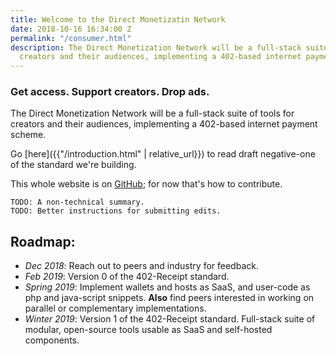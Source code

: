 ```yaml
---
title: Welcome to the Direct Monetizatin Network
date: 2018-10-16 16:34:00 Z
permalink: "/consumer.html"
description: The Direct Monetization Network will be a full-stack suite of tools for
  creators and their audiences, implementing a 402-based internet payment scheme.
---
```


### Get access. Support creators. Drop ads.

The Direct Monetization Network will be a full-stack suite of tools for creators and their audiences, implementing a 402-based internet payment scheme. 

Go [here]({{"/introduction.html" | relative_url}}) to read draft negative-one of the standard we're building.

This whole website is on [GitHub](https://github.com/ShapeOfMatter/direct-monetization-static); for now that's how to contribute.

```
TODO: A non-technical summary.
TODO: Better instructions for submitting edits.
```
## Roadmap:
- _Dec 2018_: Reach out to peers and industry for feedback.
- _Feb 2019_: Version 0 of the 402-Receipt standard.
- _Spring 2019_: Implement wallets and hosts as SaaS, and user-code as php and java-script snippets. **Also** find peers interested in working on parallel or complementary implementations.
- _Winter 2019_: Version 1 of the 402-Receipt standard. Full-stack suite of modular, open-source tools usable as SaaS and self-hosted components.

